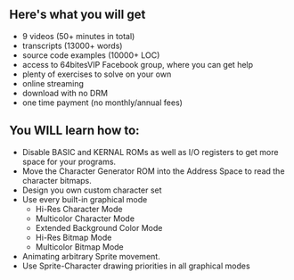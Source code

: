 ## Here's what you will get 

* 9 videos (50+ minutes in total)
* transcripts (13000+ words)
* source code examples (10000+ LOC)
* access to 64bitesVIP Facebook group, where you can get help
* plenty of exercises to solve on your own
* online streaming
* download with no DRM
* one time payment (no monthly/annual fees)

## You WILL learn how to:

* Disable BASIC and KERNAL ROMs as well as I/O registers to get more space for your programs.
* Move the Character Generator ROM into the Address Space to read the character bitmaps.
* Design you own custom character set
* Use every built-in graphical mode
    * Hi-Res Character Mode
    * Multicolor Character Mode
    * Extended Background Color Mode 
    * Hi-Res Bitmap Mode
    * Multicolor Bitmap Mode
* Animating arbitrary Sprite movement.
* Use Sprite-Character drawing priorities in all graphical modes

